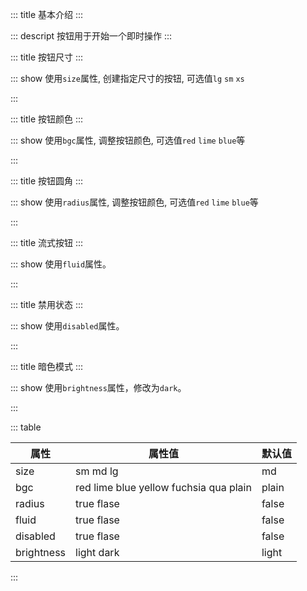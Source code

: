::: title 基本介绍
:::

::: descript 按钮用于开始一个即时操作
:::

::: title 按钮尺寸
:::

::: show 使用```size```属性, 创建指定尺寸的按钮, 可选值```lg``` ```sm``` ```xs```

<template>
  <iu-button size="sm">测试按钮</iu-button>
  <iu-button size="md">测试按钮</iu-button>
  <iu-button size="lg">测试按钮</iu-button>
</template>

<script>
import { ref } from 'vue'

export default {
  setup() {

    return {
    }
  }
}
</script>

:::

::: title 按钮颜色
:::

::: show 使用```bgc```属性, 调整按钮颜色, 可选值```red``` ```lime``` ```blue```等

<template>
  <iu-button brightness="light" bgc="red">测试按钮</iu-button>
  <iu-button brightness="light" bgc="lime">测试按钮</iu-button>
  <iu-button brightness="light" bgc="blue">测试按钮</iu-button>
  <iu-button brightness="light" bgc="yellow">测试按钮</iu-button>
  <iu-button brightness="light" bgc="fuchsia">测试按钮</iu-button>
  <iu-button brightness="light" bgc="aqua">测试按钮</iu-button>
  <iu-button brightness="light" bgc="plain">测试按钮</iu-button>
</template>

<script>
import { ref } from 'vue'

export default {
  setup() {

    return {
    }
  }
}
</script>

:::

::: title 按钮圆角
:::

::: show 使用```radius```属性, 调整按钮颜色, 可选值```red``` ```lime``` ```blue```等

<template>
  <iu-button radius bgc="red">测试按钮</iu-button>
  <iu-button radius bgc="lime">测试按钮</iu-button>
  <iu-button radius bgc="blue">测试按钮</iu-button>
  <iu-button radius bgc="yellow">测试按钮</iu-button>
  <iu-button radius bgc="fuchsia">测试按钮</iu-button>
  <iu-button radius bgc="aqua">测试按钮</iu-button>
  <iu-button radius bgc="plain">测试按钮</iu-button>
</template>

<script>
import { ref } from 'vue'

export default {
  setup() {

    return {
    }
  }
}
</script>

:::

::: title 流式按钮
:::

::: show 使用```fluid```属性。

<template>
  <div style="width:100%; margin:0 auto;">
    <iu-button fluid bgc="red">测试按钮</iu-button>
    <iu-button fluid bgc="lime">测试按钮</iu-button>
    <iu-button fluid bgc="blue">测试按钮</iu-button>
    <iu-button fluid bgc="yellow">测试按钮</iu-button>
    <iu-button fluid bgc="fuchsia">测试按钮</iu-button>
    <iu-button fluid bgc="aqua">测试按钮</iu-button>
    <iu-button fluid bgc="plain">测试按钮</iu-button>
  </div>
</template>

<script>
import { ref } from 'vue'

export default {
  setup() {

    return {
    }
  }
}
</script>

:::

::: title 禁用状态
:::

::: show 使用```disabled```属性。

<template>
  <div style="width:100%; margin:0 auto;">
    <iu-button disabled bgc="red">测试按钮</iu-button>
    <iu-button disabled bgc="lime">测试按钮</iu-button>
    <iu-button disabled bgc="blue">测试按钮</iu-button>
    <iu-button disabled bgc="yellow">测试按钮</iu-button>
    <iu-button disabled bgc="fuchsia">测试按钮</iu-button>
    <iu-button disabled bgc="aqua">测试按钮</iu-button>
    <iu-button disabled bgc="plain">测试按钮</iu-button>
  </div>
</template>

<script>
import { ref } from 'vue'

export default {
  setup() {

    return {
    }
  }
}
</script>

:::

::: title 暗色模式
:::

::: show 使用```brightness```属性，修改为```dark```。

<template>
  <div style="width:100%; margin:0 auto;">
    <iu-button brightness="dark" bgc="red">测试按钮</iu-button>
    <iu-button brightness="dark" bgc="lime">测试按钮</iu-button>
    <iu-button brightness="dark" bgc="blue">测试按钮</iu-button>
    <iu-button brightness="dark" bgc="yellow">测试按钮</iu-button>
    <iu-button brightness="dark" bgc="fuchsia">测试按钮</iu-button>
    <iu-button brightness="dark" bgc="aqua">测试按钮</iu-button>
    <iu-button brightness="dark" bgc="plain">测试按钮</iu-button>
  </div>
</template>

<script>
import { ref } from 'vue'

export default {
  setup() {

    return {
    }
  }
}
</script>

:::

::: table

|属性|属性值|默认值|
|---|---|--|
|size|sm md lg|md|
|bgc|red lime blue yellow fuchsia qua plain|plain|
|radius|true flase|false|
|fluid|true flase|false|
|disabled|true flase|false|
|brightness|light dark|light|

:::